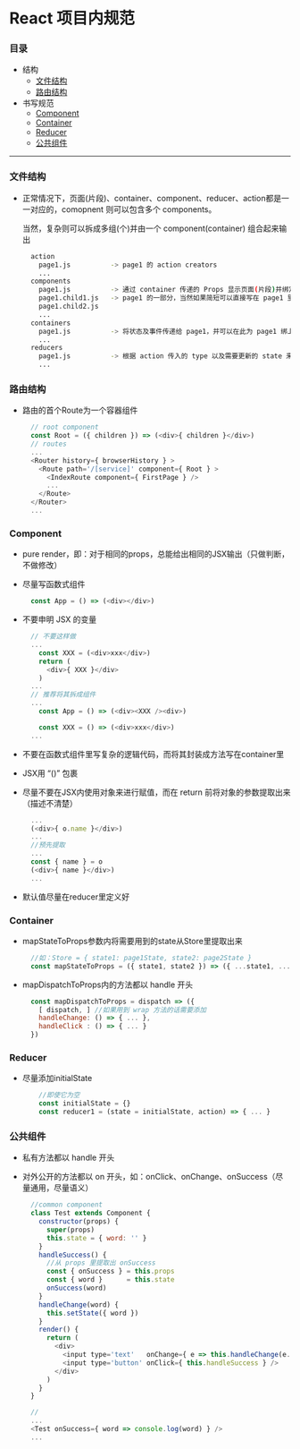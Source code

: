 # React 项目内规范

### 目录
  - 结构
    - [文件结构](#文件结构)
    - [路由结构](#路由结构)
  - 书写规范
    - [Component](#Component)
    - [Container](#Container)
    - [Reducer](#Reducer)
    - [公共组件](#公共组件)

---

### 文件结构

* 正常情况下，页面(片段)、container、component、reducer、action都是一一对应的，comopnent 则可以包含多个 components。

  当然，复杂则可以拆成多组(个)并由一个 component(container) 组合起来输出

  ```bash
    action
      page1.js          -> page1 的 action creators
      ...
    components
      page1.js          -> 通过 container 传递的 Props 显示页面(片段)并绑定事件
      page1.child1.js   -> page1 的一部分，当然如果简短可以直接写在 page1 里
      page1.child2.js   
      ...
    containers
      page1.js          -> 将状态及事件传递给 page1，并可以在此为 page1 绑上生命周期
      ...
    reducers
      page1.js          -> 根据 action 传入的 type 以及需要更新的 state 来更新 Store
      ...
  ```

### 路由结构
* 路由的首个Route为一个容器组件

  ```js
    // root component
    const Root = ({ children }) => (<div>{ children }</div>)
    // routes
    ...
    <Router history={ browserHistory } >
      <Route path='/[service]' component={ Root } >
        <IndexRoute component={ FirstPage } />
        ...
      </Route>
    </Router>
    ...
  ```

### Component

* pure render，即：对于相同的props，总能给出相同的JSX输出（只做判断，不做修改）

* 尽量写函数式组件

  ```js
    const App = () => (<div></div>)
  ```

* 不要申明 JSX 的变量

  ```js
    // 不要这样做
    ...
      const XXX = (<div>xxx</div>)
      return (
        <div>{ XXX }</div>
      )
    ...
    // 推荐将其拆成组件
    ...
      const App = () => (<div><XXX /><div>)

      const XXX = () => (<div>xxx</div>)
    ...
  ```

* 不要在函数式组件里写复杂的逻辑代码，而将其封装成方法写在container里

* JSX用 “()” 包裹

* 尽量不要在JSX内使用对象来进行赋值，而在 return 前将对象的参数提取出来（描述不清楚）

  ```js
    ...
    (<div>{ o.name }</div>)
    ...
    //预先提取
    ...
    const { name } = o
    (<div>{ name }</div>)
    ...
  ```

* 默认值尽量在reducer里定义好

### Container

* mapStateToProps参数内将需要用到的state从Store里提取出来

  ```js
    //如：Store = { state1: page1State, state2: page2State }
    const mapStateToProps = ({ state1, state2 }) => ({ ...state1, ...state2 })
  ```

* mapDispatchToProps内的方法都以 handle 开头

  ```js
    const mapDispatchToProps = dispatch => ({
      [ dispatch, ] //如果用到 wrap 方法的话需要添加
      handleChange: () => { ... },
      handleClick : () => { ... }
    })
  ```

### Reducer

* 尽量添加initialState

  ```js
      //即使它为空
      const initialState = {}
      const reducer1 = (state = initialState, action) => { ... }
  ```

### 公共组件

* 私有方法都以 handle 开头

* 对外公开的方法都以 on 开头，如：onClick、onChange、onSuccess（尽量通用，尽量语义）

  ```js
    //common component
    class Test extends Component {
      constructor(props) {
        super(props)
        this.state = { word: '' }
      }
      handleSuccess() {
        //从 props 里提取出 onSuccess
        const { onSuccess } = this.props
        const { word }      = this.state
        onSuccess(word)
      }
      handleChange(word) {
        this.setState({ word })
      }
      render() {
        return (
          <div>
            <input type='text'   onChange={ e => this.handleChange(e.target.value) } />
            <input type='button' onClick={ this.handleSuccess } />
          </div>
        )
      }
    }

    //
    ...
    <Test onSuccess={ word => console.log(word) } />
    ...

  ```
